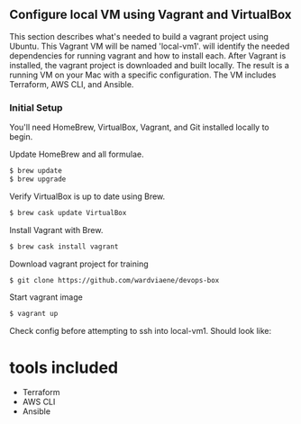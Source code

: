 ## Configure local VM using Vagrant and VirtualBox
This section describes what's needed to build a vagrant project using Ubuntu.  This Vagrant VM will be named 'local-vm1'.  will identify the needed dependencies for running vagrant and how to install each.  After Vagrant is installed, the vagrant project is downloaded and built locally.  The result is a running VM on your Mac with a specific configuration.  The VM includes Terraform, AWS CLI, and Ansible.

### Initial Setup
You'll need HomeBrew, VirtualBox, Vagrant, and Git installed locally to begin.

Update HomeBrew and all formulae.
```bash
$ brew update
$ brew upgrade
```

Verify VirtualBox is up to date using Brew.
```bash
$ brew cask update VirtualBox
```

Install Vagrant with Brew.
```bash
$ brew cask install vagrant
```

Download vagrant project for training
```bash
$ git clone https://github.com/wardviaene/devops-box
```

Start vagrant image
```bash
$ vagrant up
```

Check config before attempting to ssh into local-vm1.  Should look like:



# tools included
* Terraform
* AWS CLI
* Ansible
